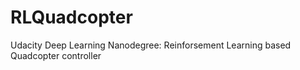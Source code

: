 # RLQuadcopter
Udacity Deep Learning Nanodegree: Reinforsement Learning based Quadcopter controller
